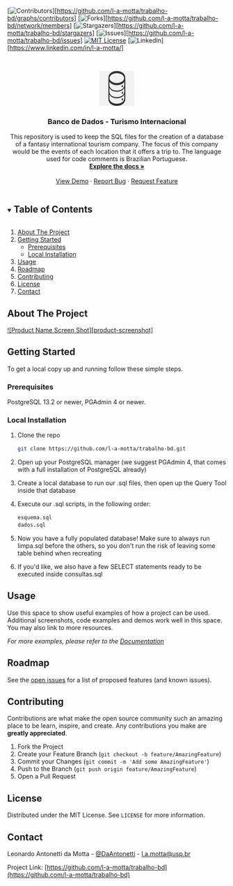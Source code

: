 <!--
*** Thanks for checking out the Best-README-Template. If you have a suggestion
*** that would make this better, please fork the repo and create a pull request
*** or simply open an issue with the tag "enhancement".
*** Thanks again! Now go create something AMAZING! :D
***
***
***
*** To avoid retyping too much info. Do a search and replace for the following:
*** l-a-motta, trabalho-bd, @DaAntonetti, l.a.motta@usp.br, Banco de Dados - Turismo Internacional, Esse repositorio tem como principal objetivo guardar os arquivos SQL para criacao de um banco de dados de uma empresa fantasia de turismo internacional. O foco dessa empresa seria os eventos de cada localidade que ela oferece uma viagem para.
-->



<!-- PROJECT SHIELDS -->
<!--
*** I'm using markdown "reference style" links for readability.
*** Reference links are enclosed in brackets [ ] instead of parentheses ( ).
*** See the bottom of this document for the declaration of the reference variables
*** for contributors-url, forks-url, etc. This is an optional, concise syntax you may use.
*** https://www.markdownguide.org/basic-syntax/#reference-style-links
-->
[![Contributors][contributors-shield]][https://github.com/l-a-motta/trabalho-bd/graphs/contributors]
[![Forks][forks-shield]][https://github.com/l-a-motta/trabalho-bd/network/members]
[![Stargazers][stars-shield]][https://github.com/l-a-motta/trabalho-bd/stargazers]
[![Issues][issues-shield]][https://github.com/l-a-motta/trabalho-bd/issues]
[![MIT License][license-shield]][https://github.com/l-a-motta/trabalho-bd/blob/main/LICENSE]
[![LinkedIn][linkedin-shield]][https://www.linkedin.com/in/l-a-motta/]



<!-- PROJECT LOGO -->
<br />
<p align="center">
  <a href="https://github.com/l-a-motta/trabalho-bd">
    <img src="images/logo.png" alt="Logo" width="80" height="80">
  </a>

  <h3 align="center">Banco de Dados - Turismo Internacional</h3>

  <p align="center">
    This repository is used to keep the SQL files for the creation of a database of a fantasy international tourism company. The focus of this company would be the events of each location that it offers a trip to. The language used for code comments is Brazilian Portuguese.
    <br />
    <a href="https://github.com/l-a-motta/trabalho-bd"><strong>Explore the docs »</strong></a>
    <br />
    <br />
    <a href="https://github.com/l-a-motta/trabalho-bd">View Demo</a>
    ·
    <a href="https://github.com/l-a-motta/trabalho-bd/issues">Report Bug</a>
    ·
    <a href="https://github.com/l-a-motta/trabalho-bd/issues">Request Feature</a>
  </p>
</p>



<!-- TABLE OF CONTENTS -->
<details open="open">
  <summary><h2 style="display: inline-block">Table of Contents</h2></summary>
  <ol>
    <li>
      <a href="#about-the-project">About The Project</a>
    </li>
    <li>
      <a href="#getting-started">Getting Started</a>
      <ul>
        <li><a href="#prerequisites">Prerequisites</a></li>
        <li><a href="#installation">Local Installation</a></li>
      </ul>
    </li>
    <li><a href="#usage">Usage</a></li>
    <li><a href="#roadmap">Roadmap</a></li>
    <li><a href="#contributing">Contributing</a></li>
    <li><a href="#license">License</a></li>
    <li><a href="#contact">Contact</a></li>
  </ol>
</details>



<!-- ABOUT THE PROJECT -->
## About The Project

[![Product Name Screen Shot][product-screenshot]](https://example.com)

<!-- GETTING STARTED -->
## Getting Started

To get a local copy up and running follow these simple steps.

### Prerequisites

PostgreSQL 13.2 or newer, PGAdmin 4 or newer.

### Local Installation

1. Clone the repo
   ```sh
   git clone https://github.com/l-a-motta/trabalho-bd.git
   ```
2. Open up your PostgreSQL manager (we suggest PGAdmin 4, that comes with a full installation of PostgreSQL already)
   
3. Create a local database to run our .sql files, then open up the Query Tool inside that database

4. Execute our .sql scripts, in the following order: 
    ```limpa.sql 
    esquema.sql
    dados.sql
    ```

5. Now you have a fully populated database! Make sure to always run limpa.sql before the others, so you don't run the risk of leaving some table behind when recreating

6. If you'd like, we also have a few SELECT statements ready to be executed inside consultas.sql


<!-- USAGE EXAMPLES -->
## Usage

Use this space to show useful examples of how a project can be used. Additional screenshots, code examples and demos work well in this space. You may also link to more resources.

_For more examples, please refer to the [Documentation](https://example.com)_



<!-- ROADMAP -->
## Roadmap

See the [open issues](https://github.com/l-a-motta/trabalho-bd/issues) for a list of proposed features (and known issues).



<!-- CONTRIBUTING -->
## Contributing

Contributions are what make the open source community such an amazing place to be learn, inspire, and create. Any contributions you make are **greatly appreciated**.

1. Fork the Project
2. Create your Feature Branch (`git checkout -b feature/AmazingFeature`)
3. Commit your Changes (`git commit -m 'Add some AmazingFeature'`)
4. Push to the Branch (`git push origin feature/AmazingFeature`)
5. Open a Pull Request



<!-- LICENSE -->
## License

Distributed under the MIT License. See `LICENSE` for more information.



<!-- CONTACT -->
## Contact

Leonardo Antonetti da Motta - [@DaAntonetti](https://twitter.com/@DaAntonetti) - l.a.motta@usp.br

Project Link: [https://github.com/l-a-motta/trabalho-bd](https://github.com/l-a-motta/trabalho-bd)

<!-- MARKDOWN LINKS & IMAGES -->
<!-- https://www.markdownguide.org/basic-syntax/#reference-style-links -->
[contributors-shield]: https://img.shields.io/github/contributors/l-a-motta/repo.svg?style=for-the-badge
[contributors-url]: https://github.com/l-a-motta/repo/graphs/contributors
[forks-shield]: https://img.shields.io/github/forks/l-a-motta/repo.svg?style=for-the-badge
[forks-url]: https://github.com/l-a-motta/repo/network/members
[stars-shield]: https://img.shields.io/github/stars/l-a-motta/repo.svg?style=for-the-badge
[stars-url]: https://github.com/l-a-motta/repo/stargazers
[issues-shield]: https://img.shields.io/github/issues/l-a-motta/repo.svg?style=for-the-badge
[issues-url]: https://github.com/l-a-motta/repo/issues
[license-shield]: https://img.shields.io/github/license/l-a-motta/repo.svg?style=for-the-badge
[https://github.com/l-a-motta/trabalho-bd/blob/main/LICENSE]: https://github.com/l-a-motta/repo/blob/master/LICENSE.txt
[linkedin-shield]: https://img.shields.io/badge/-LinkedIn-black.svg?style=for-the-badge&logo=linkedin&colorB=555
[linkedin-url]: https://linkedin.com/in/l-a-motta
